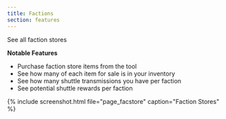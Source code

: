 ```yaml
---
title: Factions
section: features
---
```


See all faction stores

**Notable Features**
* Purchase faction store items from the tool
* See how many of each item for sale is in your inventory
* See how many shuttle transmissions you have per faction
* See potential shuttle rewards per faction

{% include screenshot.html file="page_facstore" caption="Faction Stores" %}
